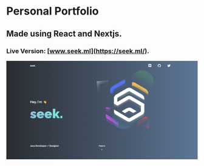 #  Personal Portfolio
## Made using React and Nextjs.
### Live Version: [www.seek.ml](https://seek.ml/).

![alt text](https://raw.githubusercontent.com/SeekYML/seek.ml/main/Preview.png)
